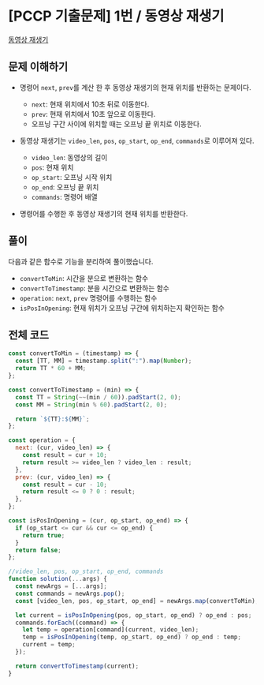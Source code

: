 # [PCCP 기출문제] 1번 / 동영상 재생기

[동영상 재생기](https://school.programmers.co.kr/learn/courses/30/lessons/340213)

## 문제 이해하기

- 명령어 `next`, `prev`를 계산 한 후 동영상 재생기의 현재 위치를 반환하는 문제이다.

  - `next`: 현재 위치에서 10초 뒤로 이동한다.
  - `prev`: 현재 위치에서 10초 앞으로 이동한다.
  - 오프닝 구간 사이에 위치할 때는 오프닝 끝 위치로 이동한다.

- 동영상 재생기는 `video_len`, `pos`, `op_start`, `op_end`, `commands`로 이루어져 있다.

  - `video_len`: 동영상의 길이
  - `pos`: 현재 위치
  - `op_start`: 오프닝 시작 위치
  - `op_end`: 오프닝 끝 위치
  - `commands`: 명령어 배열

- 명령어를 수행한 후 동영상 재생기의 현재 위치를 반환한다.

## 풀이

다음과 같은 함수로 기능을 분리하여 풀이했습니다.

- `convertToMin`: 시간을 분으로 변환하는 함수
- `convertToTimestamp`: 분을 시간으로 변환하는 함수
- `operation`: `next`, `prev` 명령어를 수행하는 함수
- `isPosInOpening`: 현재 위치가 오프닝 구간에 위치하는지 확인하는 함수

## 전체 코드

```javascript
const convertToMin = (timestamp) => {
  const [TT, MM] = timestamp.split(":").map(Number);
  return TT * 60 + MM;
};

const convertToTimestamp = (min) => {
  const TT = String(~~(min / 60)).padStart(2, 0);
  const MM = String(min % 60).padStart(2, 0);

  return `${TT}:${MM}`;
};

const operation = {
  next: (cur, video_len) => {
    const result = cur + 10;
    return result >= video_len ? video_len : result;
  },
  prev: (cur, video_len) => {
    const result = cur - 10;
    return result <= 0 ? 0 : result;
  },
};

const isPosInOpening = (cur, op_start, op_end) => {
  if (op_start <= cur && cur <= op_end) {
    return true;
  }
  return false;
};

//video_len, pos, op_start, op_end, commands
function solution(...args) {
  const newArgs = [...args];
  const commands = newArgs.pop();
  const [video_len, pos, op_start, op_end] = newArgs.map(convertToMin);

  let current = isPosInOpening(pos, op_start, op_end) ? op_end : pos;
  commands.forEach((command) => {
    let temp = operation[command](current, video_len);
    temp = isPosInOpening(temp, op_start, op_end) ? op_end : temp;
    current = temp;
  });

  return convertToTimestamp(current);
}
```
